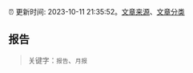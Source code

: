 :alarm_clock: 更新时间: 2023-10-11 21:35:52。[文章来源](/README.md)、[文章分类](/TAGS.md)

## 报告


> 关键字：`报告`、`月报`



